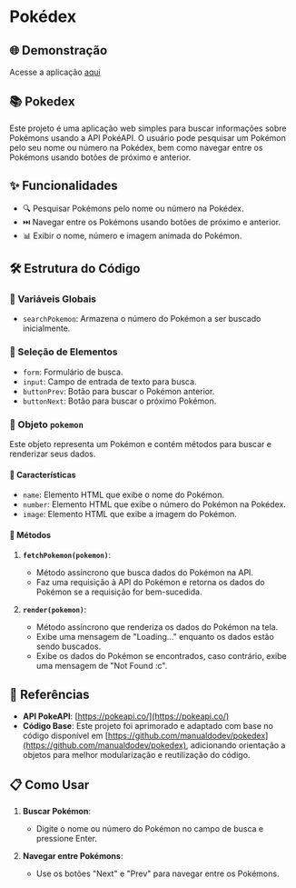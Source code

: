 # Pokédex

## 🌐 Demonstração
Acesse a aplicação [aqui](https://marmotinha-dev.github.io/Pokedex/)

## 📚 Pokedex
Este projeto é uma aplicação web simples para buscar informações sobre Pokémons usando a API PokéAPI. O usuário pode pesquisar um Pokémon pelo seu nome ou número na Pokédex, bem como navegar entre os Pokémons usando botões de próximo e anterior.

## ✨ Funcionalidades

- 🔍 Pesquisar Pokémons pelo nome ou número na Pokédex.
- ⏭️ Navegar entre os Pokémons usando botões de próximo e anterior.
- 📊 Exibir o nome, número e imagem animada do Pokémon.

## 🛠️ Estrutura do Código

### 🔄 Variáveis Globais

- `searchPokemon`: Armazena o número do Pokémon a ser buscado inicialmente.

### 🔎 Seleção de Elementos

- `form`: Formulário de busca.
- `input`: Campo de entrada de texto para busca.
- `buttonPrev`: Botão para buscar o Pokémon anterior.
- `buttonNext`: Botão para buscar o próximo Pokémon.

### 🐾 Objeto `pokemon`

Este objeto representa um Pokémon e contém métodos para buscar e renderizar seus dados.

#### 📌 Características

- `name`: Elemento HTML que exibe o nome do Pokémon.
- `number`: Elemento HTML que exibe o número do Pokémon na Pokédex.
- `image`: Elemento HTML que exibe a imagem do Pokémon.

#### 🔧 Métodos

1. **`fetchPokemon(pokemon)`**:
    - Método assíncrono que busca dados do Pokémon na API.
    - Faz uma requisição à API do Pokémon e retorna os dados do Pokémon se a requisição for bem-sucedida.

2. **`render(pokemon)`**:
    - Método assíncrono que renderiza os dados do Pokémon na tela.
    - Exibe uma mensagem de "Loading..." enquanto os dados estão sendo buscados.
    - Exibe os dados do Pokémon se encontrados, caso contrário, exibe uma mensagem de "Not Found :c".

## 📑 Referências

- **API PokeAPI**: [https://pokeapi.co/](https://pokeapi.co/)
- **Código Base**: Este projeto foi aprimorado e adaptado com base no código disponível em [https://github.com/manualdodev/pokedex](https://github.com/manualdodev/pokedex), adicionando orientação a objetos para melhor modularização e reutilização do código.

## 📋 Como Usar

1. **Buscar Pokémon**:
    - Digite o nome ou número do Pokémon no campo de busca e pressione Enter.
    
2. **Navegar entre Pokémons**:
    - Use os botões "Next" e "Prev" para navegar entre os Pokémons.
